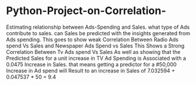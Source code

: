 # Python-Project-on-Correlation-
Estimating relationship between Ads-Spending and Sales. 
what type of Ads contribute to sales. 
can Sales be predicted with the insights generated from Ads spending.
This goes to show weak Correlation Between Radio Ads spend Vs Sales and Newspaper Ads Spend vs Sales 
This Shows a Strong Correlation Between Tv Ads spend Vs Sales
As well as showing that the Predicted Sales for a unit increase in TV Ad Spending is Associated with a 0.0475 Increase in Sales.
that means getting a predictor for a  #50,000 Increase in Ad spend will Result to an increase in Sales of 7.032594 + 0.047537 * 50 
= 9.4 
